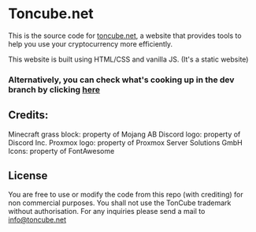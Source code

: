# Toncube.net

This is the source code for [toncube.net](https://toncube.com), a website that provides tools to help you use your cryptocurrency more efficiently.

This website is built using HTML/CSS and vanilla JS. (It's a static website)

### Alternatively, you can check what's cooking up in the dev branch by clicking [here](https://jarvis09-yann.github.io/Ton-cube/)

## Credits:

Minecraft grass block: property of Mojang AB
Discord logo: property of Discord Inc.
Proxmox logo: property of Proxmox Server Solutions GmbH
Icons: property of FontAwesome

## License

You are free to use or modify the code from this repo (with crediting) for non commercial purposes. You shall not use the TonCube trademark without authorisation. For any inquiries please send a mail to info@toncube.net
